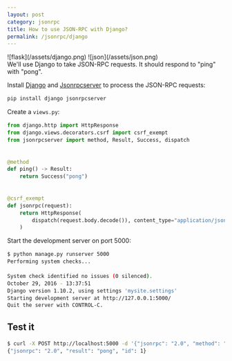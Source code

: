 ```yaml
---
layout: post
category: jsonrpc
title: How to use JSON-RPC with Django?
permalink: /jsonrpc/django
---
```

<div class="wide-logos" markdown="1">
![flask](/assets/django.png)
![json](/assets/json.png)
</div>

<div id="intro" markdown="1">
We'll use Django to take JSON-RPC requests.
It should respond to "ping" with "pong".
</div>

Install [Django](https://www.djangoproject.com/) and [Jsonrpcserver](https://www.jsonrpcserver.com/) to process the
JSON-RPC requests:

```sh
pip install django jsonrpcserver
```

Create a `views.py`:

```python
from django.http import HttpResponse
from django.views.decorators.csrf import csrf_exempt
from jsonrpcserver import method, Result, Success, dispatch


@method
def ping() -> Result:
    return Success("pong")


@csrf_exempt
def jsonrpc(request):
    return HttpResponse(
        dispatch(request.body.decode()), content_type="application/json"
    )
```

Start the development server on port 5000:

```sh
$ python manage.py runserver 5000
Performing system checks...

System check identified no issues (0 silenced).
October 29, 2016 - 13:37:51
Django version 1.10.2, using settings 'mysite.settings'
Starting development server at http://127.0.0.1:5000/
Quit the server with CONTROL-C.
```

## Test it

```sh
$ curl -X POST http://localhost:5000 -d '{"jsonrpc": "2.0", "method": "ping", "id": 1}'
{"jsonrpc": "2.0", "result": "pong", "id": 1}
```

